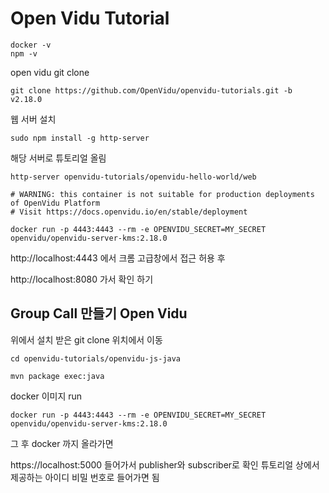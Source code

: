 # Open Vidu Tutorial
```
docker -v 
npm -v
```

open vidu git clone
```
git clone https://github.com/OpenVidu/openvidu-tutorials.git -b v2.18.0
```
웹 서버 설치

```
sudo npm install -g http-server
```

해당 서버로 튜토리얼 올림

```
http-server openvidu-tutorials/openvidu-hello-world/web
```

```
# WARNING: this container is not suitable for production deployments of OpenVidu Platform
# Visit https://docs.openvidu.io/en/stable/deployment

docker run -p 4443:4443 --rm -e OPENVIDU_SECRET=MY_SECRET openvidu/openvidu-server-kms:2.18.0

```

http://localhost:4443 에서 크롬 고급창에서 접근 허용 후

http://localhost:8080 가서 확인 하기 


## Group Call 만들기 Open Vidu

위에서 설치 받은 git clone 위치에서 이동
```
cd openvidu-tutorials/openvidu-js-java

mvn package exec:java
```

docker 이미지 run

```
docker run -p 4443:4443 --rm -e OPENVIDU_SECRET=MY_SECRET openvidu/openvidu-server-kms:2.18.0
```

그 후 docker 까지 올라가면

https://localhost:5000 들어가서 publisher와 subscriber로 확인 튜토리얼 상에서 제공하는 아이디 비밀 번호로 들어가면 됨